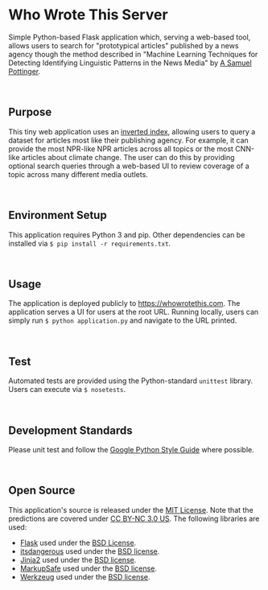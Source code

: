 Who Wrote This Server
====================================================================================================
Simple Python-based Flask application which, serving a web-based tool, allows users to search for "prototypical articles" published by a news agency though the method described in "Machine Learning Techniques for Detecting Identifying Linguistic Patterns in the News Media" by [A Samuel Pottinger](https://gleap.org).

<br>

Purpose
----------------------------------------------------------------------------------------------------
This tiny web application uses an [inverted index](), allowing users to query a dataset for articles most like their publishing agency. For example, it can provide the most NPR-like NPR articles across all topics or the most CNN-like articles about climate change. The user can do this by providing optional search queries through a web-based UI to review coverage of a topic across many different media outlets.

<br>

Environment Setup
----------------------------------------------------------------------------------------------------
This application requires Python 3 and pip. Other dependencies can be installed via `$ pip install -r requirements.txt`.

<br>

Usage
----------------------------------------------------------------------------------------------------
The application is deployed publicly to https://whowrotethis.com. The application serves a UI for users at the root URL. Running locally, users can simply run `$ python application.py` and navigate to the URL printed.

<br>

Test
----------------------------------------------------------------------------------------------------
Automated tests are provided using the Python-standard `unittest` library. Users can execute via `$ nosetests`.

<br>

Development Standards
----------------------------------------------------------------------------------------------------
Please unit test and follow the [Google Python Style Guide](http://google.github.io/styleguide/pyguide.html) where possible.

<br>

Open Source
----------------------------------------------------------------------------------------------------
This application's source is released under the [MIT License](https://opensource.org/licenses/MIT). Note that the predictions are covered under [CC BY-NC 3.0 US](https://creativecommons.org/licenses/by-nc/3.0/us/). The following libraries are used:

 - [Flask](http://flask.pocoo.org/) used under the [BSD License](http://flask.pocoo.org/docs/1.0/license/).
 - [itsdangerous](https://pythonhosted.org/itsdangerous/) used under the [BSD license](https://github.com/pallets/itsdangerous/blob/master/LICENSE.rst).
 - [Jinja2](http://jinja.pocoo.org/docs/2.10/) used under the [BSD license](https://github.com/pallets/jinja/blob/master/LICENSE).
 - [MarkupSafe](https://palletsprojects.com/p/markupsafe/) used under the [BSD license](https://palletsprojects.com/license/).
 - [Werkzeug](https://www.palletsprojects.com/p/werkzeug/) used under the [BSD license](https://www.palletsprojects.com/license/).
